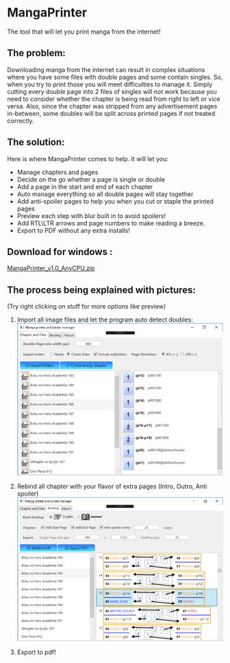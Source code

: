 # MangaPrinter

The tool that will let you print manga from the internet!



## The problem:

Downloading manga from the internet can result in complex situations where you have some files with double pages and some contain singles. So, when you try to print those you will meet difficulties to manage it. 
Simply cutting every double page into 2 files of singles will not work because you need to consider whether the chapter is being read from right to left or vice versa. Also, since the chapter was stripped from any advertisement pages in-between, some doubles will be split across printed pages if not treated correctly.

## The solution:

Here is where MangaPrinter comes to help. It will let you:

* Manage chapters and pages
* Decide on the go whether a page is single or double
* Add a page in the start and end of each chapter 
* Auto manage everything so all double pages will stay together
* Add anti-spoiler pages to help you when you cut or staple the printed pages
* Preview each step with blur built in to avoid spoilers!
* Add RTL\LTR arrows and page numbers to make reading a breeze.
* Export to PDF without any extra installs!

## Download for windows :
[MangaPrinter_v1.0_AnyCPU.zip](https://github.com/yonixw/MangaPrinter/releases/download/v1.0/MangaPrinter_v1.0_AnyCPU.zip)

## The process being explained with pictures: 
(Try right clicking on stuff for more options like preview)

1. Import all image files and let the program auto detect doubles:
![alt text](https://raw.githubusercontent.com/yonixw/MangaPrinter/f12cf8ad2a323877a2e40c3d387c6e3e509e57fb/1.png)

2. Rebind all chapter with your flavor of extra pages (Intro, Outro, Anti spoiler)
![alt text](https://raw.githubusercontent.com/yonixw/MangaPrinter/f12cf8ad2a323877a2e40c3d387c6e3e509e57fb/2.png)

3. Export to pdf!
